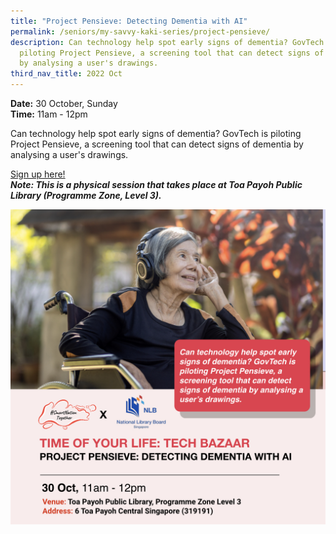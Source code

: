 ```yaml
---
title: "Project Pensieve: Detecting Dementia with AI"
permalink: /seniors/my-savvy-kaki-series/project-pensieve/
description: Can technology help spot early signs of dementia? GovTech is
  piloting Project Pensieve, a screening tool that can detect signs of dementia
  by analysing a user's drawings.
third_nav_title: 2022 Oct
---
```

**Date:** 30 October, Sunday
<br> **Time:** 11am - 12pm

Can technology help spot early signs of dementia? GovTech is piloting Project Pensieve, a screening tool that can detect signs of dementia by analysing a user's drawings. 

[Sign up here!](https://www.eventbrite.sg/e/project-pensieve-detecting-dementia-with-ai-toyl-x-tech-bazaar-registration-428482782537?aff=odcleoeventsincollection) <br> ***Note: This is a physical session that takes place at Toa Payoh Public Library (Programme Zone, Level 3).*** 

![free talks on detecting dementia with ai for seniors](/images/oct%202022/project%20pensieve_30%20oct.jpeg)